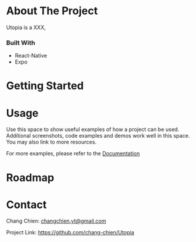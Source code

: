 # About The Project
Utopia is a XXX,

### Built With
- React-Native
- Expo

# Getting Started
# Usage
Use this space to show useful examples of how a project can be used. Additional screenshots, code examples and demos work well in this space. You may also link to more resources.

For more examples, please refer to the [Documentation](./docs/Documentation.md)

# Roadmap

# Contact
Chang Chien: changchien.yt@gmail.com

Project Link: https://github.com/chang-chien/Utopia